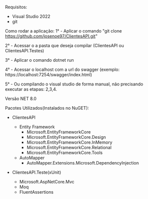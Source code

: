 Requisitos:
  - Visual Studio 2022
  - git
    
Como rodar a aplicação:
  1° - Aplicar o comando "git clone https://github.com/josenoe97/ClientesAPI.git"
  
  2° - Acessar o a pasta que deseja compilar (ClientesAPI ou ClientesAPI.Testes)
  
  3° - Aplicar o comando dotnet run
  
  4° - Acessar o localhost com a url do swagger (exemplo: https://localhost:7254/swagger/index.html)
  
  5° - Ou compilando o visual studio de forma manual, não precisando executar as etapas: 2,3,4.

Versão NET 8.0

Pacotes Utilizados(Instalados no NuGET):

- ClientesAPI
  - Entity Framework
    - Microsoft.EntityFrameworkCore
    - Microsoft.EntityFrameworkCore.Design
    - Microsoft.EntityFrameworkCore.InMemory
    - Microsoft.EntityFrameworkCore.Relational
    - Microsoft.EntityFrameworkCore.Tools
  - AutoMapper
    - AutoMapper.Extensions.Microsoft.DependencyInjection
   
- ClientesAPI.Teste(xUnit)
  - Microsoft.AspNetCore.Mvc
  - Moq
  - FluentAssertions
 
